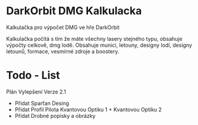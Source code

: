 # DarkOrbit DMG Kalkulacka
Kalkulačka pro výpočet DMG ve hře DarkOrbit

Kalkulačka počítá s tím že máte všechny lasery stejného typu, obsahuje výpočty celkově, dmg lodě.
Obsahuje munici, letouny, designy lodí, designy letounů, formace, vesmírné zdroje a boostery.

# Todo - List
Plán Vylepšení Verze 2.1
+ Přidat Sparťan Desing
+ Přidat Profil Pilota Kvantovou Optiku 1 + Kvantovou Optiku 2
+ Přidat Drobné popisky a obrázky

